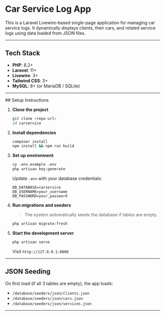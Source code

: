 # Car Service Log App

This is a Laravel Livewire-based single-page application for managing car service logs. It dynamically displays clients, their cars, and related service logs using data loaded from JSON files.

---

## Tech Stack

* **PHP**: 8.2+
* **Laravel**: 11+
* **Livewire**: 3+
* **Tailwind CSS**: 3+
* **MySQL**: 8+ (or MariaDB / SQLite)

---

##️ Setup Instructions

1. **Clone the project**

   ```bash
   git clone <repo-url>
   cd carservice
   ```

2. **Install dependencies**

   ```bash
   composer install
   npm install && npm run build
   ```

3. **Set up environment**

   ```bash
   cp .env.example .env
   php artisan key:generate
   ```

   Update `.env` with your database credentials:

   ```env
   DB_DATABASE=carservice
   DB_USERNAME=your_username
   DB_PASSWORD=your_password
   ```

4. **Run migrations and seeders**

   > The system automatically seeds the database if tables are empty.

   ```bash
   php artisan migrate:fresh
   ```

5. **Start the development server**

   ```bash
   php artisan serve
   ```

   Visit `http://127.0.0.1:8000`

---

## JSON Seeding

On first load (if all 3 tables are empty), the app loads:

* `/database/seeders/json/clients.json`
* `/database/seeders/json/cars.json`
* `/database/seeders/json/services.json`

---
